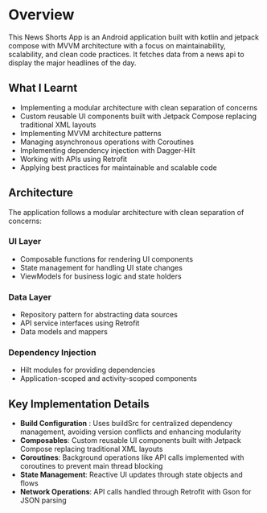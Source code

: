 # Overview
This News Shorts App is an Android application built with kotlin and jetpack compose with MVVM architecture with a focus on maintainability, scalability, and clean code practices. It fetches data from a news api to display the major headlines of the day.

## What I Learnt
- Implementing a modular architecture with clean separation of concerns
- Custom reusable UI components built with Jetpack Compose replacing traditional XML layouts
- Implementing MVVM architecture patterns
- Managing asynchronous operations with Coroutines
- Implementing dependency injection with Dagger-Hilt
- Working with APIs using Retrofit
- Applying best practices for maintainable and scalable code

## Architecture
The application follows a modular architecture with clean separation of concerns:
### UI Layer
- Composable functions for rendering UI components
- State management for handling UI state changes
- ViewModels for business logic and state holders

### Data Layer
- Repository pattern for abstracting data sources
- API service interfaces using Retrofit
- Data models and mappers
### Dependency Injection
- Hilt modules for providing dependencies
- Application-scoped and activity-scoped components

## Key Implementation Details

- **Build Configuration** : Uses buildSrc for centralized dependency management, avoiding version conflicts and enhancing modularity
- **Composables**: Custom reusable UI components built with Jetpack Compose replacing traditional XML layouts
- **Coroutines**: Background operations like API calls implemented with coroutines to prevent main thread blocking
- **State Management**: Reactive UI updates through state objects and flows
- **Network Operations**: API calls handled through Retrofit with Gson for JSON parsing
